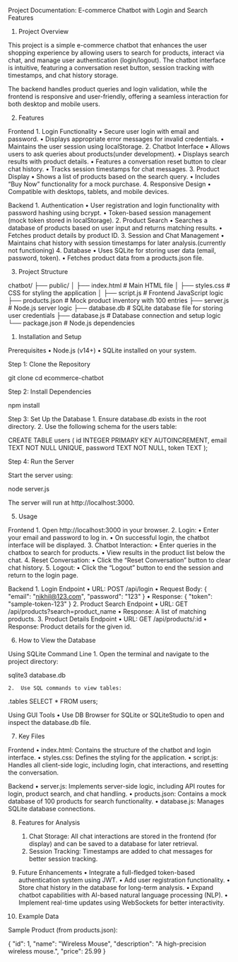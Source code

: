 Project Documentation: 
E-commerce Chatbot with Login and Search Features

1. Project Overview

This project is a simple e-commerce chatbot that enhances the user shopping experience by allowing users to search for products, interact via chat, and manage user authentication (login/logout). The chatbot interface is intuitive, featuring a conversation reset button, session tracking with timestamps, and chat history storage.

The backend handles product queries and login validation, while the frontend is responsive and user-friendly, offering a seamless interaction for both desktop and mobile users.

2. Features

Frontend
	1.	Login Functionality
	•	Secure user login with email and password.
	•	Displays appropriate error messages for invalid credentials.
	•	Maintains the user session using localStorage.
	2.	Chatbot Interface
	•	Allows users to ask queries about products(under development).
	•	Displays search results with product details.
	•	Features a conversation reset button to clear chat history.
	•	Tracks session timestamps for chat messages.
	3.	Product Display
	•	Shows a list of products based on the search query.
	•	Includes “Buy Now” functionality for a mock purchase.
	4.	Responsive Design
	•	Compatible with desktops, tablets, and mobile devices.

Backend
	1.	Authentication
	•	User registration and login functionality with password hashing using bcrypt.
	•	Token-based session management (mock token stored in localStorage).
	2.	Product Search
	•	Searches a database of products based on user input and returns matching results.
	•	Fetches product details by product ID.
	3.	Session and Chat Management
	•	Maintains chat history with session timestamps for later analysis.(currently not functioning)
	4.	Database
	•	Uses SQLite for storing user data (email, password, token).
	•	Fetches product data from a products.json file.

3. Project Structure

chatbot/
├── public/
│   ├── index.html         # Main HTML file
│   ├── styles.css         # CSS for styling the application
│   ├── script.js          # Frontend JavaScript logic
├── products.json          # Mock product inventory with 100 entries
├── server.js              # Node.js server logic
├── database.db            # SQLite database file for storing user credentials
├── database.js            # Database connection and setup logic
└── package.json           # Node.js dependencies

1. Installation and Setup

Prerequisites
	•	Node.js (v14+)
	•	SQLite installed on your system.

Step 1: Clone the Repository

git clone <repository-url>
cd ecommerce-chatbot

Step 2: Install Dependencies

npm install

Step 3: Set Up the Database
	1.	Ensure database.db exists in the root directory.
	2.	Use the following schema for the users table:

CREATE TABLE users (
  id INTEGER PRIMARY KEY AUTOINCREMENT,
  email TEXT NOT NULL UNIQUE,
  password TEXT NOT NULL,
  token TEXT
);

Step 4: Run the Server

Start the server using:

node server.js

The server will run at http://localhost:3000.

5. Usage

Frontend
	1.	Open http://localhost:3000 in your browser.
	2.	Login:
	•	Enter your email and password to log in.
	•	On successful login, the chatbot interface will be displayed.
	3.	Chatbot Interaction:
	•	Enter queries in the chatbox to search for products.
	•	View results in the product list below the chat.
	4.	Reset Conversation:
	•	Click the “Reset Conversation” button to clear chat history.
	5.	Logout:
	•	Click the “Logout” button to end the session and return to the login page.

Backend
	1.	Login Endpoint
	•	URL: POST /api/login
	•	Request Body: { "email": "nikhil@123.com", "password": "123" }
	•	Response: { "token": "sample-token-123" }
	2.	Product Search Endpoint
	•	URL: GET /api/products?search=product_name
	•	Response: A list of matching products.
	3.	Product Details Endpoint
	•	URL: GET /api/products/:id
	•	Response: Product details for the given id.

6. How to View the Database

Using SQLite Command Line
	1.	Open the terminal and navigate to the project directory:

sqlite3 database.db


	2.	Use SQL commands to view tables:

.tables
SELECT * FROM users;



Using GUI Tools
	•	Use DB Browser for SQLite or SQLiteStudio to open and inspect the database.db file.

7. Key Files

Frontend
	•	index.html: Contains the structure of the chatbot and login interface.
	•	styles.css: Defines the styling for the application.
	•	script.js: Handles all client-side logic, including login, chat interactions, and resetting the conversation.

Backend
	•	server.js: Implements server-side logic, including API routes for login, product search, and chat handling.
	•	products.json: Contains a mock database of 100 products for search functionality.
	•	database.js: Manages SQLite database connections.

8. Features for Analysis
	1.	Chat Storage: All chat interactions are stored in the frontend (for display) and can be saved to a database for later retrieval.
	2.	Session Tracking: Timestamps are added to chat messages for better session tracking.

9. Future Enhancements
	•	Integrate a full-fledged token-based authentication system using JWT.
	•	Add user registration functionality.
	•	Store chat history in the database for long-term analysis.
	•	Expand chatbot capabilities with AI-based natural language processing (NLP).
	•	Implement real-time updates using WebSockets for better interactivity.

10. Example Data

Sample Product (from products.json):

{
  "id": 1,
  "name": "Wireless Mouse",
  "description": "A high-precision wireless mouse.",
  "price": 25.99
}
